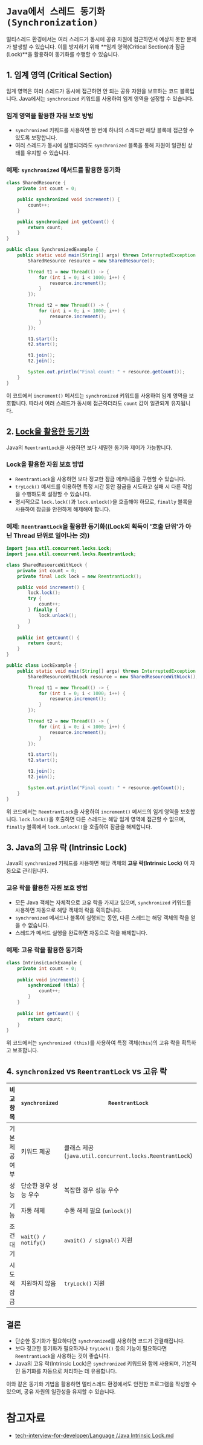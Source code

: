 # `Java에서 스레드 동기화 (Synchronization)`

멀티스레드 환경에서는 여러 스레드가 동시에 공유 자원에 접근하면서 예상치 못한 문제가 발생할 수 있습니다. 이를 방지하기 위해 **임계 영역(Critical Section)과 잠금(Lock)**을 활용하여 동기화를 수행할 수 있습니다.

## 1. 임계 영역 (Critical Section)
임계 영역은 여러 스레드가 동시에 접근하면 안 되는 공유 자원을 보호하는 코드 블록입니다. Java에서는 `synchronized` 키워드를 사용하여 임계 영역을 설정할 수 있습니다.

### 임계 영역을 활용한 자원 보호 방법
- `synchronized` 키워드를 사용하면 한 번에 하나의 스레드만 해당 블록에 접근할 수 있도록 보장합니다.
- 여러 스레드가 동시에 실행되더라도 `synchronized` 블록을 통해 자원이 일관된 상태를 유지할 수 있습니다.

### 예제: `synchronized` 메서드를 활용한 동기화
```java
class SharedResource {
    private int count = 0;

    public synchronized void increment() {
        count++;
    }

    public synchronized int getCount() {
        return count;
    }
}

public class SynchronizedExample {
    public static void main(String[] args) throws InterruptedException {
        SharedResource resource = new SharedResource();

        Thread t1 = new Thread(() -> {
            for (int i = 0; i < 1000; i++) {
                resource.increment();
            }
        });

        Thread t2 = new Thread(() -> {
            for (int i = 0; i < 1000; i++) {
                resource.increment();
            }
        });

        t1.start();
        t2.start();

        t1.join();
        t2.join();

        System.out.println("Final count: " + resource.getCount());
    }
}
```
이 코드에서 `increment()` 메서드는 `synchronized` 키워드를 사용하여 임계 영역을 보호합니다. 따라서 여러 스레드가 동시에 접근하더라도 `count` 값이 일관되게 유지됩니다.

## 2. [Lock을 활용한 동기화](https://github.com/gyoogle/tech-interview-for-developer/blob/master/Language/%5BJava%5D%20Intrinsic%20Lock.md)
Java의 `ReentrantLock`을 사용하면 보다 세밀한 동기화 제어가 가능합니다.

### Lock을 활용한 자원 보호 방법
- `ReentrantLock`을 사용하면 보다 정교한 잠금 메커니즘을 구현할 수 있습니다.
- `tryLock()` 메서드를 이용하면 특정 시간 동안 잠금을 시도하고 실패 시 다른 작업을 수행하도록 설정할 수 있습니다.
- 명시적으로 `lock.lock()`과 `lock.unlock()`을 호출해야 하므로, `finally` 블록을 사용하여 잠금을 안전하게 해제해야 합니다.

### 예제: `ReentrantLock`을 활용한 동기화((Lock의 획득이 '호출 단위'가 아닌 **Thread 단위**로 일어나는 것))
```java
import java.util.concurrent.locks.Lock;
import java.util.concurrent.locks.ReentrantLock;

class SharedResourceWithLock {
    private int count = 0;
    private final Lock lock = new ReentrantLock();

    public void increment() {
        lock.lock();
        try {
            count++;
        } finally {
            lock.unlock();
        }
    }

    public int getCount() {
        return count;
    }
}

public class LockExample {
    public static void main(String[] args) throws InterruptedException {
        SharedResourceWithLock resource = new SharedResourceWithLock();

        Thread t1 = new Thread(() -> {
            for (int i = 0; i < 1000; i++) {
                resource.increment();
            }
        });

        Thread t2 = new Thread(() -> {
            for (int i = 0; i < 1000; i++) {
                resource.increment();
            }
        });

        t1.start();
        t2.start();

        t1.join();
        t2.join();

        System.out.println("Final count: " + resource.getCount());
    }
}
```
위 코드에서는 `ReentrantLock`을 사용하여 `increment()` 메서드의 임계 영역을 보호합니다. `lock.lock()`을 호출하면 다른 스레드는 해당 임계 영역에 접근할 수 없으며, `finally` 블록에서 `lock.unlock()`을 호출하여 잠금을 해제합니다.

## 3. Java의 고유 락 (Intrinsic Lock)
Java의 `synchronized` 키워드를 사용하면 해당 객체의 **고유 락(Intrinsic Lock)** 이 자동으로 관리됩니다.

### 고유 락을 활용한 자원 보호 방법
- 모든 Java 객체는 자체적으로 고유 락을 가지고 있으며, `synchronized` 키워드를 사용하면 자동으로 해당 객체의 락을 획득합니다.
- `synchronized` 메서드나 블록이 실행되는 동안, 다른 스레드는 해당 객체의 락을 얻을 수 없습니다.
- 스레드가 메서드 실행을 완료하면 자동으로 락을 해제합니다.

### 예제: 고유 락을 활용한 동기화
```java
class IntrinsicLockExample {
    private int count = 0;
    
    public void increment() {
        synchronized (this) {
            count++;
        }
    }
    
    public int getCount() {
        return count;
    }
}
```
위 코드에서는 `synchronized (this)`를 사용하여 특정 객체(`this`)의 고유 락을 획득하고 보호합니다.

## 4. `synchronized` vs `ReentrantLock` vs 고유 락
| 비교 항목       | `synchronized` | `ReentrantLock` | 고유 락 (Intrinsic Lock) |
|----------------|---------------|----------------|----------------|
| 기본 제공 여부 | 키워드 제공 | 클래스 제공 (`java.util.concurrent.locks.ReentrantLock`) | 자동 제공 |
| 성능 | 단순한 경우 성능 우수 | 복잡한 경우 성능 우수 | 단순한 경우 적합 |
| 기능 | 자동 해제 | 수동 해제 필요 (`unlock()`) | 자동 해제 |
| 조건 대기 | `wait() / notify()` | `await() / signal()` 지원 | `wait() / notify()` 사용 |
| 시도적 잠금 | 지원하지 않음 | `tryLock()` 지원 | 지원하지 않음 |

## 결론
- 단순한 동기화가 필요하다면 `synchronized`를 사용하면 코드가 간결해집니다.
- 보다 정교한 동기화가 필요하거나 `tryLock()` 등의 기능이 필요하다면 `ReentrantLock`을 사용하는 것이 좋습니다.
- Java의 고유 락(Intrinsic Lock)은 `synchronized` 키워드와 함께 사용되며, 기본적인 동기화를 자동으로 처리하는 데 유용합니다.

이와 같은 동기화 기법을 활용하면 멀티스레드 환경에서도 안전한 프로그램을 작성할 수 있으며, 공유 자원의 일관성을 유지할 수 있습니다.

# 참고자료
- [tech-interview-for-developer/Language /Java Intrinsic Lock.md](https://github.com/gyoogle/tech-interview-for-developer/blob/master/Language/%5BJava%5D%20Intrinsic%20Lock.md)